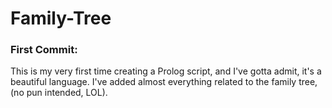 # Family-Tree

### First Commit:
This is my very first time creating a Prolog script, and I've gotta admit, it's a beautiful language.
I've added almost everything related to the family tree, (no pun intended, LOL).